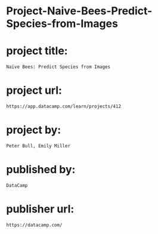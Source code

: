 # Project-Naive-Bees-Predict-Species-from-Images

# project title:

    Naïve Bees: Predict Species from Images

# project url:

    https://app.datacamp.com/learn/projects/412

# project by:

    Peter Bull, Emily Miller

# published by:

    DataCamp

# publisher url:

    https://datacamp.com/
